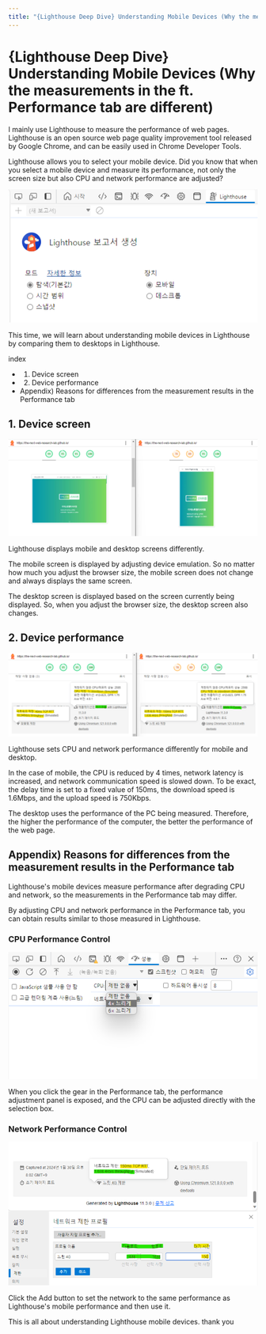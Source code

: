 ```yaml
---
title: "{Lighthouse Deep Dive} Understanding Mobile Devices (Why the measurements in the ft. Performance tab are different)"
---
```


# {Lighthouse Deep Dive} Understanding Mobile Devices (Why the measurements in the ft. Performance tab are different)
I mainly use Lighthouse to measure the performance of web pages. Lighthouse is an open source web page quality improvement tool released by Google Chrome, and can be easily used in Chrome Developer Tools.

Lighthouse allows you to select your mobile device. Did you know that when you select a mobile device and measure its performance, not only the screen size but also CPU and network performance are adjusted?

![lighthouse device](./img/49ad34ad-35e8-4691-93ee-31dd8b8c2fbe.png)

This time, we will learn about understanding mobile devices in Lighthouse by comparing them to desktops in Lighthouse.

index
- 1. Device screen
- 2. Device performance
- Appendix) Reasons for differences from the measurement results in the Performance tab

## 1. Device screen
![Device screen](./img/18fd172e-a0fa-4e48-8ce5-88c98f83d0d3.png)

Lighthouse displays mobile and desktop screens differently.

The mobile screen is displayed by adjusting device emulation. So no matter how much you adjust the browser size, the mobile screen does not change and always displays the same screen.

The desktop screen is displayed based on the screen currently being displayed. So, when you adjust the browser size, the desktop screen also changes.

## 2. Device performance
![Device performance](./img/22d1f653-c8c3-481c-b5f1-e2dead8d5617.png)

Lighthouse sets CPU and network performance differently for mobile and desktop.

In the case of mobile, the CPU is reduced by 4 times, network latency is increased, and network communication speed is slowed down. To be exact, the delay time is set to a fixed value of 150ms, the download speed is 1.6Mbps, and the upload speed is 750Kbps.

The desktop uses the performance of the PC being measured. Therefore, the higher the performance of the computer, the better the performance of the web page.

## Appendix) Reasons for differences from the measurement results in the Performance tab
Lighthouse's mobile devices measure performance after degrading CPU and network, so the measurements in the Performance tab may differ.

By adjusting CPU and network performance in the Performance tab, you can obtain results similar to those measured in Lighthouse.

### CPU Performance Control
![CPU Performance Control](./img/cdea304e-aa25-423b-8be2-75d7b3ef3eed.png)

When you click the gear in the Performance tab, the performance adjustment panel is exposed, and the CPU can be adjusted directly with the selection box.

### Network Performance Control
![Network Performance Control](./img/ae37e0fa-68e0-44d3-8111-37d0b618fcfd.png)

Click the Add button to set the network to the same performance as Lighthouse's mobile performance and then use it.

This is all about understanding Lighthouse mobile devices. thank you